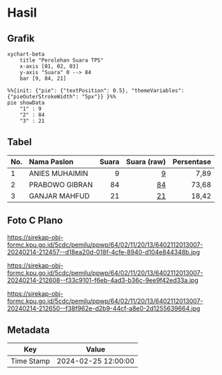 # Hasil

## Grafik

```mermaid
xychart-beta
    title "Perolehan Suara TPS"
    x-axis [01, 02, 03]
    y-axis "Suara" 0 --> 84
    bar [9, 84, 21]
```

```mermaid
%%{init: {"pie": {"textPosition": 0.5}, "themeVariables": {"pieOuterStrokeWidth": "5px"}} }%%
pie showData
    "1" : 9
    "2" : 84
    "3" : 21
```

## Tabel

| No. | Nama Paslon    | Suara | Suara (raw) | Persentase |
|:--- |:-------------- | -----:| -----------:| ----------:|
| 1   | ANIES MUHAIMIN | 9     | [9][p-1]    | 7,89       |
| 2   | PRABOWO GIBRAN | 84    | [84][p-2]   | 73,68      |
| 3   | GANJAR MAHFUD  | 21    | [21][p-3]   | 18,42      |


[p-1]: https://github.com/gigit-pemilu/pemilu-2024-64-kalimantan-timur/blob/main/pilpres/hitung-suara/sub/64-kalimantan-timur/sub/02-kutai-kartanegara/sub/11-muara-kaman/sub/2013-panca-jaya/sub/007-tps/sub/paslon-1.txt
[p-2]: https://github.com/gigit-pemilu/pemilu-2024-64-kalimantan-timur/blob/main/pilpres/hitung-suara/sub/64-kalimantan-timur/sub/02-kutai-kartanegara/sub/11-muara-kaman/sub/2013-panca-jaya/sub/007-tps/sub/paslon-2.txt
[p-3]: https://github.com/gigit-pemilu/pemilu-2024-64-kalimantan-timur/blob/main/pilpres/hitung-suara/sub/64-kalimantan-timur/sub/02-kutai-kartanegara/sub/11-muara-kaman/sub/2013-panca-jaya/sub/007-tps/sub/paslon-3.txt

## Foto C Plano

https://sirekap-obj-formc.kpu.go.id/5cdc/pemilu/ppwp/64/02/11/20/13/6402112013007-20240214-212457--d18ea20d-018f-4cfe-8940-d104e844348b.jpg

https://sirekap-obj-formc.kpu.go.id/5cdc/pemilu/ppwp/64/02/11/20/13/6402112013007-20240214-212608--f33c9101-f6eb-4ad3-b36c-9ee9f42ed33a.jpg

https://sirekap-obj-formc.kpu.go.id/5cdc/pemilu/ppwp/64/02/11/20/13/6402112013007-20240214-212650--f38f962e-d2b9-44cf-a8e0-2d1255639664.jpg


## Metadata

| Key        | Value               |
| ---------- | ------------------- |
| Time Stamp | 2024-02-25 12:00:00 |




